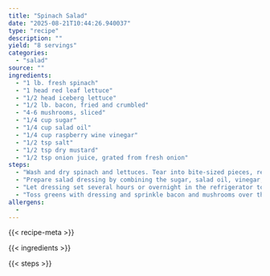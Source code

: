 ```yaml
---
title: "Spinach Salad"
date: "2025-08-21T10:44:26.940037"
type: "recipe"
description: ""
yield: "8 servings"
categories:
  - "salad"
source: ""
ingredients:
  - "1 lb. fresh spinach"
  - "1 head red leaf lettuce"
  - "1/2 head iceberg lettuce"
  - "1/2 lb. bacon, fried and crumbled"
  - "4-6 mushrooms, sliced"
  - "1/4 cup sugar"
  - "1/4 cup salad oil"
  - "1/4 cup raspberry wine vinegar"
  - "1/2 tsp salt"
  - "1/2 tsp dry mustard"
  - "1/2 tsp onion juice, grated from fresh onion"
steps:
  - "Wash and dry spinach and lettuces. Tear into bite-sized pieces, removing the ribs."
  - "Prepare salad dressing by combining the sugar, salad oil, vinegar, salt, mustard and onion juice."
  - "Let dressing set several hours or overnight in the refrigerator to let flavors blend."
  - "Toss greens with dressing and sprinkle bacon and mushrooms over the top."
allergens:
  - 
---
```


{{< recipe-meta >}}

{{< ingredients >}}

{{< steps >}}
